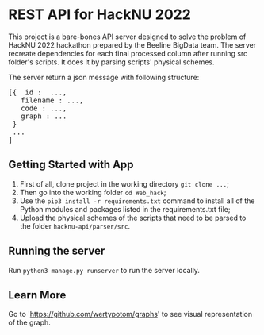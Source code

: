 # REST API for HackNU 2022

This project is a bare-bones API server designed to solve the problem of HackNU 2022 hackathon prepared by the Beeline BigData team. The server recreate dependencies for each final processed column after running src folder's scripts. It does it by parsing scripts' physical schemes. 

The server return a json message with following structure: <br />
<pre>
[{  id :  ..., 
   filename : ..., 
   code : ..., 
   graph : ... 
 } 
 ... 
] 
</pre>

## Getting Started with App

1. First of all, clone project in the working directory `git clone ...`; <br />
2. Then go into the working folder `cd Web_hack`; <br />
3. Use the `pip3 install -r requirements.txt` command to install all of the Python modules and packages listed in the requirements.txt file; <br />
4. Upload the physical schemes of the scripts that need to be parsed to the folder `hacknu-api/parser/src`. <br />

## Running the server

Run `python3 manage.py runserver` to run the server locally.

## Learn More

Go to 'https://github.com/wertypotom/graphs' to see visual representation of the graph.
